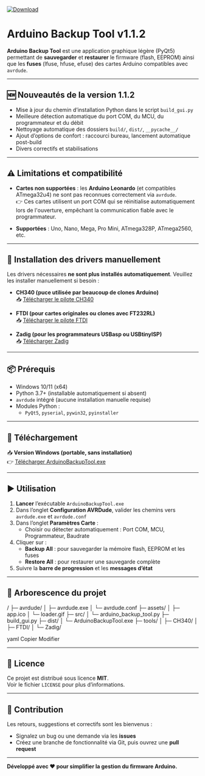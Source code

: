 [![Download](https://img.shields.io/github/v/release/Valb51/ArduinoBackupTool?label=Download%20Latest)](https://github.com/Valb51/ArduinoBackupTool/releases/latest)

# Arduino Backup Tool v1.1.2

**Arduino Backup Tool** est une application graphique légère (PyQt5) permettant de **sauvegarder** et **restaurer** le firmware (flash, EEPROM) ainsi que les **fuses** (lfuse, hfuse, efuse) des cartes Arduino compatibles avec `avrdude`.

---

## 🆕 Nouveautés de la version 1.1.2

- Mise à jour du chemin d’installation Python dans le script `build_gui.py`
- Meilleure détection automatique du port COM, du MCU, du programmateur et du débit
- Nettoyage automatique des dossiers `build/`, `dist/`, `__pycache__/`
- Ajout d’options de confort : raccourci bureau, lancement automatique post-build
- Divers correctifs et stabilisations

---

## ⚠️ Limitations et compatibilité

- **Cartes non supportées** : les **Arduino Leonardo** (et compatibles ATmega32u4) ne sont pas reconnues correctement via `avrdude`.  
  👉 Ces cartes utilisent un port COM qui se réinitialise automatiquement lors de l'ouverture, empêchant la communication fiable avec le programmateur.

- **Supportées** : Uno, Nano, Mega, Pro Mini, ATmega328P, ATmega2560, etc.

---

## 🧰 Installation des drivers manuellement

Les drivers nécessaires **ne sont plus installés automatiquement**. Veuillez les installer manuellement si besoin :

- **CH340 (puce utilisée par beaucoup de clones Arduino)**  
  📥 [Télécharger le pilote CH340](https://sparks.gogo.co.nz/assets/_site/ch340.zip)

- **FTDI (pour cartes originales ou clones avec FT232RL)**  
  📥 [Télécharger le pilote FTDI](https://www.ftdichip.com/Drivers/VCP.htm)

- **Zadig (pour les programmateurs USBasp ou USBtinyISP)**  
  📥 [Télécharger Zadig](https://zadig.akeo.ie/)

---

## 📦 Prérequis

- Windows 10/11 (x64)
- Python 3.7+ (installable automatiquement si absent)
- `avrdude` intégré (aucune installation manuelle requise)
- Modules Python :
    - `PyQt5`, `pyserial`, `pywin32`, `pyinstaller`

---

## 🚀 Téléchargement

📥 **Version Windows (portable, sans installation)**  
👉 [Télécharger ArduinoBackupTool.exe](./dist/ArduinoBackupTool.exe)

---

## ▶️ Utilisation

1. **Lancer** l’exécutable `ArduinoBackupTool.exe`
2. Dans l’onglet **Configuration AVRDude**, valider les chemins vers `avrdude.exe` et `avrdude.conf`
3. Dans l’onglet **Paramètres Carte** :
    - Choisir ou détecter automatiquement : Port COM, MCU, Programmateur, Baudrate
4. Cliquer sur :
    - **Backup All** : pour sauvegarder la mémoire flash, EEPROM et les fuses
    - **Restore All** : pour restaurer une sauvegarde complète
5. Suivre la **barre de progression** et les **messages d’état**

---

## 📁 Arborescence du projet

/
├─ avrdude/
│ ├─ avrdude.exe
│ └─ avrdude.conf
├─ assets/
│ ├─ app.ico
│ └─ loader.gif
├─ src/
│ └─ arduino_backup_tool.py
├─ build_gui.py
├─ dist/
│ └─ ArduinoBackupTool.exe
├─ tools/
│ ├─ CH340/
│ ├─ FTDI/
│ └─ Zadig/

yaml
Copier
Modifier

---

## 📄 Licence

Ce projet est distribué sous licence **MIT**.  
Voir le fichier `LICENSE` pour plus d’informations.

---

## 🤝 Contribution

Les retours, suggestions et correctifs sont les bienvenus :
- Signalez un bug ou une demande via les **issues**
- Créez une branche de fonctionnalité via Git, puis ouvrez une **pull request**

---

**Développé avec ❤️ pour simplifier la gestion du firmware Arduino.**